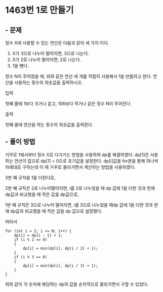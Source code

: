 # 1463번 1로 만들기

## - 문제
정수 X에 사용할 수 있는 연산은 다음과 같이 세 가지 이다.

1. X가 3으로 나누어 떨어지면, 3으로 나눈다.
2. X가 2로 나누어 떨어지면, 2로 나눈다.
3. 1을 뺀다.

정수 N이 주어졌을 때, 위와 같은 연산 세 개를 적절히 사용해서 1을 만들려고 한다. 연산을 사용하는 횟수의 최솟값을 출력하시오.

입력

첫째 줄에 1보다 크거나 같고, 106보다 작거나 같은 정수 N이 주어진다.

출력

첫째 줄에 연산을 하는 횟수의 최솟값을 출력한다.

## - 풀이 방법
거꾸로 1에서부터 정수 X로 다가가는 방법을 사용하여 dp를 해결하였다. dp[1]은 사용하는 연산이 없으로 dp[1] = 0으로 초기값을 설정한다.
dp[i]값을 for문을 통해 하나씩 차례대로 구하는데 이 때 거꾸로 올라가면서 계산하는 방법을 사용하였다. 

3번 째 규칙을 1을 더한다로, 

2번 쨰 규칙은 2로 나누어떨어지면, i를 2로 나누었을 때 dp 값에 1을 더한 것과 현재 dp값과 비교했을 때 작은 값을 dp값으로, 

1번 째 규칙은 3으로 나누어 떨어지면, i를 3으로 나누었을 때dp 값에 1을 더한 것과 현재 dp값과 비교했을 때 작은 값을 dp 값으로 설정했다.

따라서 

	for (int i = 2; i <= N; i++) {
		dp[i] = dp[i - 1] + 1;
		if (i % 2 == 0)
		{
			dp[i] = min(dp[i], dp[i / 2] + 1);
		}
		if (i % 3 == 0)
		{
			dp[i] = min(dp[i], dp[i / 3] + 1);
		}
	}
  
 위와 같이 각 숫자에 해당하는 dp의 값을 순차적으로 올라가면서 구할 수 있었다.

